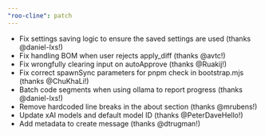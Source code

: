 ```yaml
---
"roo-cline": patch
---
```


- Fix settings saving logic to ensure the saved settings are used (thanks @daniel-lxs!)
- Fix handling BOM when user rejects apply_diff (thanks @avtc!)
- Fix wrongfully clearing input on autoApprove (thanks @Ruakij!)
- Fix correct spawnSync parameters for pnpm check in bootstrap.mjs (thanks @ChuKhaLi!)
- Batch code segments when using ollama to report progress (thanks @daniel-lxs!)
- Remove hardcoded line breaks in the about section (thanks @mrubens!)
- Update xAI models and default model ID (thanks @PeterDaveHello!)
- Add metadata to create message (thanks @dtrugman!)
